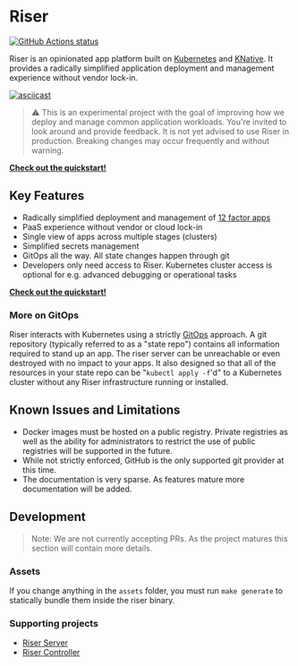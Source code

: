 # Riser

<p align="left">
    <a href="https://github.com/riser-platform/riser"><img alt="GitHub Actions status" src="https://github.com/riser-platform/riser/workflows/Build/badge.svg"></a>
</p>

Riser is an opinionated app platform built on [Kubernetes](https://kubernetes.io/) and [KNative](https://knative.dev). It provides a radically simplified application deployment and management experience without vendor lock-in.

[![asciicast](https://asciinema.org/a/277448.svg)](https://asciinema.org/a/277448?autoplay=1&cols=160&rows=40)

> :warning: This is an experimental project with the goal of improving how we deploy and manage common application workloads. You're invited to look around and provide feedback. It is not yet advised to use Riser in production. Breaking changes may occur frequently and without warning.

**[Check out the quickstart!](quickstart.md)**

## Key Features

- Radically simplified deployment and management of [12 factor apps](https://12factor.net/)
- PaaS experience without vendor or cloud lock-in
- Single view of apps across multiple stages (clusters)
- Simplified secrets management
- GitOps all the way. All state changes happen through git
- Developers only need access to Riser. Kubernetes cluster access is optional for e.g. advanced debugging or operational tasks

**[Check out the quickstart!](quickstart.md)**

### More on GitOps

Riser interacts with Kubernetes using a strictly [GitOps](https://thenewstack.io/what-is-gitops-and-why-it-might-be-the-next-big-thing-for-devops/) approach. A git repository (typically referred to as a "state repo") contains all information required to stand up an app. The riser server can be unreachable or even destroyed with no impact to your apps. It also designed so that all of the resources in your state repo can be "`kubectl apply -f`'d" to a Kubernetes cluster without any Riser infrastructure running or installed.

## Known Issues and Limitations

- Docker images must be hosted on a public registry. Private registries as well as the ability for administrators to restrict the use of public registries will be supported in the future.
- While not strictly enforced, GitHub is the only supported git provider at this time.
- The documentation is very sparse. As features mature more documentation will be added.

## Development

> Note: We are not currently accepting PRs. As the project matures this section will contain more details.

### Assets

If you change anything in the `assets` folder, you must run `make generate` to statically bundle them inside the riser binary.

### Supporting projects

- [Riser Server](https://github.com/riser-platform/riser-server)
- [Riser Controller](https://github.com/riser-platform/riser-controller)
